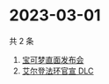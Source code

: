 # 2023-03-01

共 2 条

<!-- BEGIN ZHIHUSEARCH -->
<!-- 最后更新时间 Wed Mar 01 2023 01:12:29 GMT+0800 (China Standard Time) -->
1. [宝可梦直面发布会](https://www.zhihu.com/search?q=宝可梦直面发布会)
1. [艾尔登法环官宣 DLC](https://www.zhihu.com/search?q=艾尔登法环官宣%20DLC)
<!-- END ZHIHUSEARCH -->
